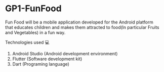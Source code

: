 # GP1-FunFood

Fun Food will be a mobile application developed for the Android platform that educates children and makes them attracted to food(In particular Fruits and Vegetables) in a fun way. 

Technologies used 💻 
1) Android Studio (Android development environment)
2) Flutter (Software development kit)
3) Dart (Programing language) 

